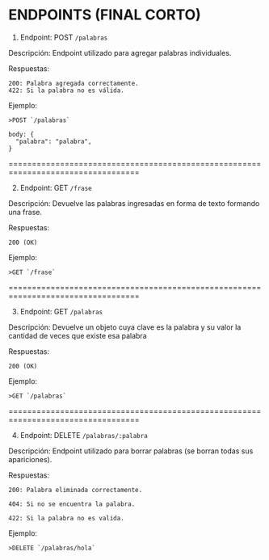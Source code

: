 # ENDPOINTS (FINAL CORTO)

  1. Endpoint: POST `/palabras`

  Descripción:
    Endpoint utilizado para agregar palabras individuales.

  Respuestas:
  
    200: Palabra agregada correctamente.
    422: Si la palabra no es válida.

  Ejemplo:
  
    >POST `/palabras`

    body: {
      "palabra": "palabra",
    }


==================================================================================

2. Endpoint: GET `/frase`

  Descripción:
    Devuelve las palabras ingresadas en forma de texto formando una frase.

  Respuestas:
  
    200 (OK)

  Ejemplo:
  
    >GET `/frase`

==================================================================================

3. Endpoint: GET `/palabras`

  Descripción:
    Devuelve un objeto cuya clave es la palabra y su valor la cantidad de veces que existe esa palabra

  Respuestas:
  
    200 (OK)

  Ejemplo:
  
    >GET `/palabras`

==================================================================================

4. Endpoint: DELETE `/palabras/:palabra`

  Descripción:
    Endpoint utilizado para borrar palabras (se borran todas sus apariciones).

  Respuestas:
  
    200: Palabra eliminada correctamente.

    404: Si no se encuentra la palabra.

    422: Si la palabra no es valida.

  Ejemplo:
  
    >DELETE `/palabras/hola`

